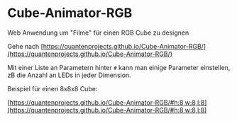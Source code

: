 # Cube-Animator-RGB
Web Anwendung um "Filme" für einen RGB Cube zu designen

Gehe nach [https://quantenprojects.github.io/Cube-Animator-RGB/](https://quantenprojects.github.io/Cube-Animator-RGB/)

Mit einer Liste an Parametern hinter `#` kann man einige Parameter einstellen, zB die Anzahl an LEDs in jeder Dimension.

Beispiel für einen 8x8x8 Cube:

[https://quantenprojects.github.io/Cube-Animator-RGB/#h:8,w:8,l:8](https://quantenprojects.github.io/Cube-Animator-RGB/#h:8,w:8,l:8)

